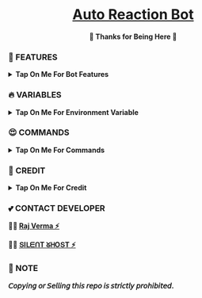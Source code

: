 <h1 align="center">
 <b><a href="https://t.me/sb_reactionbot" target="/blank">Auto Reaction Bot</a>
</h1>

<p align="center">🩷 Thanks for Being Here 🩷</p>



### 🥰 FEATURES

<details><summary>Tap On Me For Bot Features</summary>

- unlimited / custom reactions
- Supports all type of emojies
- work in both channels & groups
- Fully modified repo
- Deploy To Koyeb + Heroku + Railway.
- [Developer support](https://t.me/+Vegv963Nf2kzYzBl) 24x7
</details>


### 🔥 VARIABLES

<details><summary>Tap On Me For Environment Variable</summary>

* `API_ID` - Get From [Here](https://telegram.me/sb_botz_update)
* `API_HASH` - Get From [Here](https://telegram.me/sb_botz_update)
* `BOT_TOKEN` - Get From [BotFather](https://telegram.me/BotFather)
* `BOT_USERNAME` - Username of your Telegram bot without '@'
* `FSUB` - Make True if you want force subscribe 
* `FSUB_ID` - fsub channel id get from telegram 🙂
* `SB_PIC` - put the link for start pic
</details>
</b>

### 😍 COMMANDS

<b><details><summary>Tap On Me For Commands</summary>
```
start - Start The Bot
help - To get help how to use bot
```
</details>

### 🥳 CREDIT

<details><summary>Tap On Me For Credit</summary>


💝 Modifications Credit Goes To [ՏIᒪᗴᑎT ᘜᕼOՏT ⚡️](https://t.me/THE_DS_OFFICIAL)

💘 Base Repo Credit [TheCaduceus]()
</details>

### 💕 CONTACT DEVELOPER

🧑‍💻 [Raj Verma ⚡](https://telegram.me/Your_rjv)

🧑‍💻 [ՏIᒪᗴᑎT ᘜᕼOՏT ⚡️](https://t.me/THE_DS_OFFICIAL)

### 📌 NOTE

𝘊𝘰𝘱𝘺𝘪𝘯𝘨 𝘰𝘳 𝘚𝘦𝘭𝘭𝘪𝘯𝘨 𝘵𝘩𝘪𝘴 𝘳𝘦𝘱𝘰 𝘪𝘴 𝘴𝘵𝘳𝘪𝘤𝘵𝘭𝘺 𝘱𝘳𝘰𝘩𝘪𝘣𝘪𝘵𝘦𝘥.</b>
